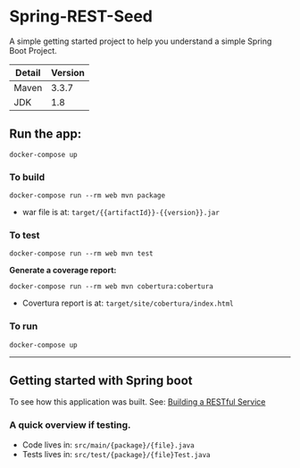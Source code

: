 # Spring-REST-Seed

A simple getting started project to help you understand a simple Spring Boot Project. 

| Detail | Version  |
|---------------|----------------|
| Maven    |   3.3.7   |
| JDK    |   1.8   |


## Run the app:

```
docker-compose up
```


### To build

```
docker-compose run --rm web mvn package
```

* war file is at: `target/{{artifactId}}-{{version}}.jar`

### To test

```
docker-compose run --rm web mvn test
```

**Generate a coverage report:**

```
docker-compose run --rm web mvn cobertura:cobertura
```

* Covertura report is at: `target/site/cobertura/index.html `

### To run

```
docker-compose up
```

---

## Getting started with Spring boot

To see how this application was built. See: [Building a RESTful Service](https://spring.io/guides/gs/rest-service/)

### A quick overview if testing. 

* Code lives in: `src/main/{package}/{file}.java`
* Tests lives in: `src/test/{package}/{file}Test.java`
